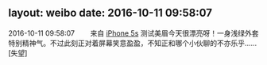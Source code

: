 layout: weibo
date: 2016-10-11 09:58:07
---
2016-10-11 09:58:07  &nbsp;&nbsp;&nbsp;&nbsp;&nbsp;&nbsp; 来自 <a href="sinaweibo://customweibosource" rel="nofollow">iPhone 5s</a>
测试美眉今天很漂亮呀！一身浅绿外套特别精神气。不过此刻正对着屏幕笑意盈盈，不知正和哪个小伙聊的不亦乐乎……[失望] ​​​
